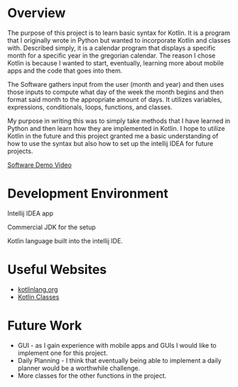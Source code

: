 # Overview

The purpose of this project is to learn basic syntax for Kotlin. It is a program that I originally wrote in Python but wanted to incorporate Kotlin and classes with. Described simply, it is a calendar program that displays a specific month for a specific year in the gregorian calendar. The reason I chose Kotlin is because I wanted to start, eventually, learning more about mobile apps and the code that goes into them.

The Software gathers input from the user (month and year) and then uses those inputs to compute what day of the week the month begins and then format said month to the appropriate amount of days. It utilizes variables, expressions, conditionals, loops, functions, and classes.

My purpose in writing this was to simply take methods that I have learned in Python and then learn how they are implemented in Kotlin. I hope to utilize Kotlin in the future and this project granted me a basic understanding of how to use the syntax but also how to set up the intellij IDEA for future projects.



[Software Demo Video](https://youtu.be/sA39pY39SVw)

# Development Environment

Intellij IDEA app  

Commercial JDK for the setup

Kotlin language built into the intellij IDE.
# Useful Websites

* [kotlinlang.org](https://kotlinlang.org/)
* [Kotlin Classes](https://www.geeksforgeeks.org/kotlin-class-and-objects/)

# Future Work

* GUI - as I gain experience with mobile apps and GUIs I would like to implement one for this project. 
* Daily Planning - I think that eventually being able to implement a daily planner would be a worthwhile challenge.
* More classes for the other functions in the project.